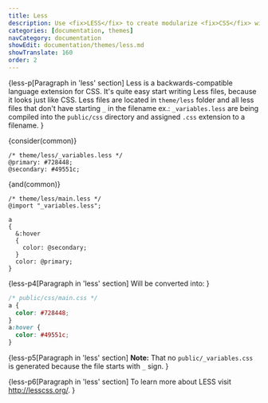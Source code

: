 ```yaml
---
title: Less
description: Use <fix>LESS</fix> to create modularize <fix>CSS</fix> with less code for <fix>CMintS</fix> themes.
categories: [documentation, themes]
navCategory: documentation
showEdit: documentation/themes/less.md
showTranslate: 160
order: 2
---
```


{less-p[Paragraph in 'less' section] 
Less is a backwards-compatible language extension for CSS. It's quite easy start
writing Less files, because it looks just like CSS. Less files are located in
<fix>`theme/less`</fix> folder and all less files that don't have starting
<fix>`_`</fix> in the filename ex.: <fix>`_variables.less`</fix> are being
compiled into the <fix>`public/css`</fix> directory and assigned
<fix>`.css`</fix> extension to a filename.
}

{consider(common)}

```less
/* theme/less/_variables.less */
@primary: #728448;
@secondary: #49551c;
```

{and(common)}

```less
/* theme/less/main.less */
@import "_variables.less";

a
{
  &:hover
  {
    color: @secondary;
  }
  color: @primary;
}
```

{less-p4[Paragraph in 'less' section]
Will be converted into:
}

```css
/* public/css/main.css */
a {
  color: #728448;
}
a:hover {
  color: #49551c;
}
```
{less-p5[Paragraph in 'less' section]
**Note:** That no <fix>`public/_variables.css`</fix> is generated because the
file starts with <fix>`_`</fix> sign.
}

{less-p6[Paragraph in 'less' section]
To learn more about LESS visit <a href="http://lesscss.org/" target="_blank" rel="noopener">
http://lesscss.org/</a>.
}
